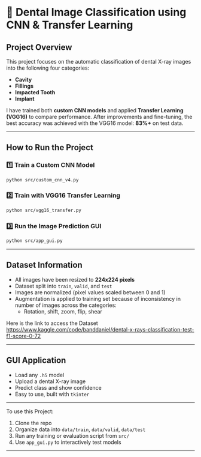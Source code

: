 
# 🦷 Dental Image Classification using CNN & Transfer Learning

##  Project Overview

This project focuses on the automatic classification of dental X-ray images into the following four categories:

- **Cavity**
- **Fillings**
- **Impacted Tooth**
- **Implant**

I have trained both **custom CNN models** and applied **Transfer Learning (VGG16)** to compare performance. After improvements and fine-tuning, the best accuracy was achieved with the VGG16 model: **83%+** on test data.

---

##  How to Run the Project

### 1️⃣ Train a Custom CNN Model
```bash
python src/custom_cnn_v4.py
```

### 2️⃣ Train with VGG16 Transfer Learning
```bash
python src/vgg16_transfer.py
```

### 3️⃣  Run the Image Prediction GUI
```bash
python src/app_gui.py
```

---


## Dataset Information

- All images have been resized to **224x224 pixels**
- Dataset split into `train`, `valid`, and `test`
- Images are normalized (pixel values scaled between 0 and 1)
- Augmentation is applied to training set because of inconsistency in number of images across the categories:
  - Rotation, shift, zoom, flip, shear

Here is the link to access the Dataset
https://www.kaggle.com/code/banddaniel/dental-x-rays-classification-test-f1-score-0-72


---

## GUI Application

- Load any `.h5` model
- Upload a dental X-ray image
- Predict class and show confidence
- Easy to use, built with `tkinter`

---

To use this Project:
1. Clone the repo
2. Organize data into `data/train`, `data/valid`, `data/test`
3. Run any training or evaluation script from `src/`
4. Use `app_gui.py` to interactively test models

---

